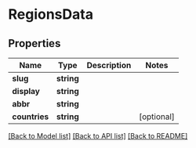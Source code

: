 # RegionsData

## Properties
Name | Type | Description | Notes
------------ | ------------- | ------------- | -------------
**slug** | **string** |  | 
**display** | **string** |  | 
**abbr** | **string** |  | 
**countries** | **string** |  | [optional] 

[[Back to Model list]](../README.md#documentation-for-models) [[Back to API list]](../README.md#documentation-for-api-endpoints) [[Back to README]](../README.md)


